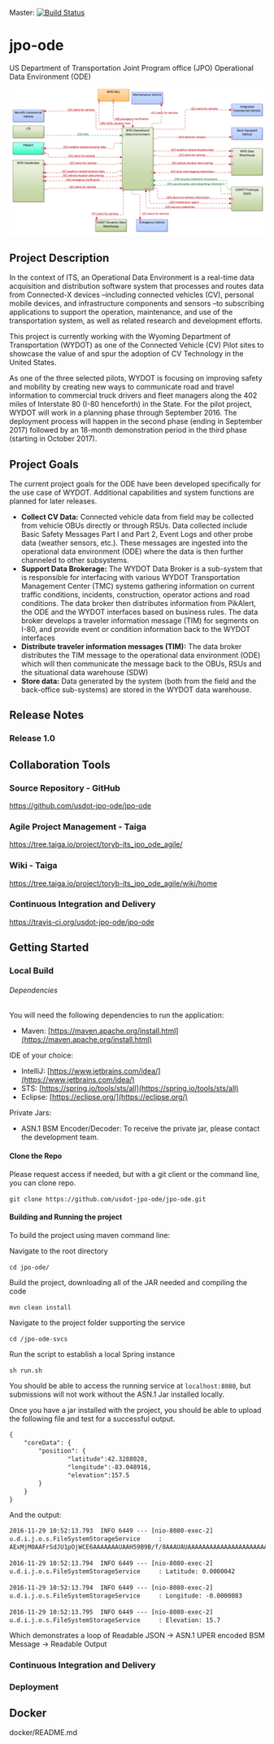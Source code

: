 Master: [![Build Status](https://travis-ci.org/usdot-jpo-ode/jpo-ode.svg?branch=master)](https://travis-ci.org/usdot-jpo-ode/jpo-ode)

# jpo-ode
US Department of Transportation Joint Program office (JPO) Operational Data Environment (ODE)

![Architecture Diagram](images/ODE_Architecture.png)

## Project Description
In the context of ITS, an Operational Data Environment is a real-time data acquisition and distribution software system that processes and routes data from Connected-X devices –including connected vehicles (CV), personal mobile devices, and infrastructure components and sensors –to subscribing applications to support the operation, maintenance, and use of the transportation system, as well as related research and development efforts.

This project is currently working with the Wyoming Department of Transportation (WYDOT) as one of the Connected Vehicle (CV) Pilot sites
to showcase the value of and spur the adoption of CV Technology in the United States.

As one of the three selected pilots, WYDOT is focusing on improving safety and mobility by creating new ways to communicate road and travel information to commercial truck drivers and fleet managers along the 402 miles of Interstate 80 (I-80 henceforth) in the State. For the pilot project, WYDOT will work in a planning phase through September 2016. The deployment process will happen in the second phase (ending in September 2017) followed by an 18-month demonstration period in the third phase (starting in October 2017).

## Project Goals
The current project goals for the ODE have been developed specifically for the use case of WYDOT. Additional capabilities and system functions are planned for later releases.

- **Collect CV Data:** Connected vehicle data from field may be collected from vehicle OBUs directly or through RSUs. Data collected include Basic Safety Messages Part I and Part 2, Event Logs and other probe data (weather sensors, etc.). These messages are ingested into the operational data environment (ODE) where the data is then further channeled to other subsystems.
- **Support Data Brokerage:** The WYDOT Data Broker is a sub-system that is responsible for interfacing with various WYDOT Transportation Management Center (TMC) systems gathering information on current traffic conditions, incidents, construction, operator actions and road conditions. The data broker then distributes information from PikAlert, the ODE and the WYDOT
interfaces based on business rules. The data broker develops a traveler information message (TIM) for segments on I-80, and provide event or condition information back to the WYDOT interfaces
- **Distribute traveler information messages (TIM):** The data broker distributes the TIM message to the operational data environment (ODE) which will then communicate the message back to the OBUs, RSUs and the situational data warehouse (SDW)
- **Store data:** Data generated by the system (both from the field and the back-office sub-systems)
are stored in the WYDOT data warehouse.


 
## Release Notes
### Release 1.0

## Collaboration Tools

### Source Repository - GitHub
https://github.com/usdot-jpo-ode/jpo-ode

### Agile Project Management - Taiga
https://tree.taiga.io/project/toryb-its_jpo_ode_agile/

### Wiki - Taiga
https://tree.taiga.io/project/toryb-its_jpo_ode_agile/wiki/home

### Continuous Integration and Delivery
https://travis-ci.org/usdot-jpo-ode/jpo-ode

## Getting Started

### Local Build

###### Dependencies

You will need the following dependencies to run the application:

* Maven: [https://maven.apache.org/install.html](https://maven.apache.org/install.html)

IDE of your choice:

* IntelliJ: [https://www.jetbrains.com/idea/](https://www.jetbrains.com/idea/)
* STS: [https://spring.io/tools/sts/all](https://spring.io/tools/sts/all)
* Eclipse: [https://eclipse.org/](https://eclipse.org/)

Private Jars:

* ASN.1 BSM Encoder/Decoder: To receive the private jar, please contact the development team.


#### Clone the Repo

Please request access if needed, but with a git client or the command line, you can clone repo.

`git clone https://github.com/usdot-jpo-ode/jpo-ode.git`

#### Building and Running the project

To build the project using maven command line:

Navigate to the root directory

`cd jpo-ode/`

Build the project, downloading all of the JAR needed and compiling the code

`mvn clean install`


Navigate to the project folder supporting the service

`cd /jpo-ode-svcs`

Run the script to establish a local Spring instance

`sh run.sh`

You should be able to access the running service at `localhost:8080`, but submissions will not work without the ASN.1 Jar installed locally.

Once you have a jar installed with the project, you should be able to upload the following file and test for a successful output. 

```
{
	"coreData": {
		"position":	{
				"latitude":42.3288028,
				"longitude":-83.048916,
				"elevation":157.5
		}
	}
}
```

And the output:

```
2016-11-29 10:52:13.793  INFO 6449 --- [nio-8080-exec-2] u.d.i.j.o.s.FileSystemStorageService     : AExMjM0AAFrSdJU1pOjWCE6AAAAAAAUAAH59B9B/f/8AAAUAUAAAAAAAAAAAAAAAAAAAAAAAAAAAAAAAAAAAAA==

2016-11-29 10:52:13.794  INFO 6449 --- [nio-8080-exec-2] u.d.i.j.o.s.FileSystemStorageService     : Latitude: 0.0000042

2016-11-29 10:52:13.794  INFO 6449 --- [nio-8080-exec-2] u.d.i.j.o.s.FileSystemStorageService     : Longitude: -0.0000083

2016-11-29 10:52:13.795  INFO 6449 --- [nio-8080-exec-2] u.d.i.j.o.s.FileSystemStorageService     : Elevation: 15.7
```

Which demonstrates a loop of Readable JSON -> ASN.1 UPER encoded BSM Message -> Readable Output



### Continuous Integration and Delivery

### Deployment

## Docker
docker/README.md
